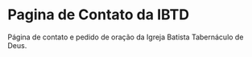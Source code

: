 # Pagina de Contato da IBTD
Página de contato e pedido de oração da Igreja Batista Tabernáculo de Deus.
